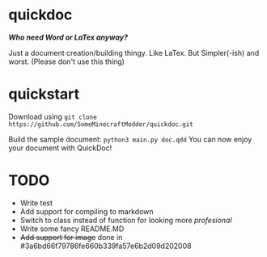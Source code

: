 # quickdoc
***Who need Word or LaTex anyway?***

Just a document creation/building thingy. Like LaTex. But Simpler(-ish) and worst. (Please don't use this thing)

# quickstart
Download using ```git clone https://github.com/SomeMinecraftModder/quickdoc.git```

Build the sample document: ```python3 main.py doc.qdd```
You can now enjoy your document with QuickDoc!

# TODO
* Write test
* Add support for compiling to markdown
* Switch to class instead of function for looking more *profesional* <!-- leaving that typo here -->
* Write some fancy README.MD
* ~~Add support for image~~ done in #3a6bd66f79786fe660b339fa57e6b2d09d202008
